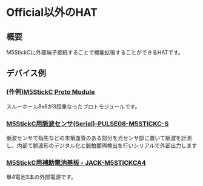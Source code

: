 # Official以外のHAT

## 概要

M5StickCに外部端子接続することで機能拡張することができるHATです。

## デバイス例

### (作例)[M5StickC Proto Module](https://macsbug.wordpress.com/2019/05/16/make-m5stickc-proto-module/)

スルーホール8x6が3段重なったプロトモジュールです。

### [M5StickC用脈波センサ(Serial)-PULSE08-M5STICKC-S](https://www.switch-science.com/catalog/5560/)

脈波センサで指先などの末梢血管のある部分を光センサ部に置いて脈波を計測し、内部で脈波形のデジタル化と脈拍間隔検出を行いシリアルで外部出力します

### [M5StickC用補助電池基板 - JACK-M5STICKCA4](https://www.switch-science.com/catalog/5867/)

単4電池3本の外部電源です。
